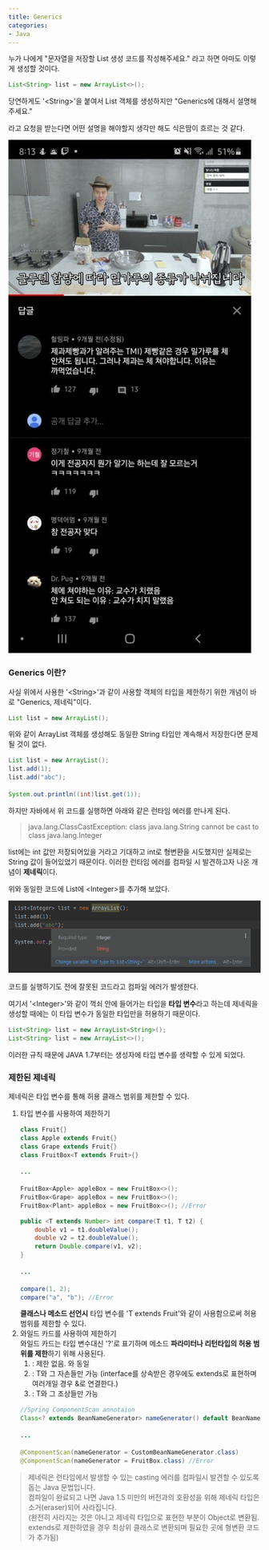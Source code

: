 ```yaml
---
title: Generics  
categories:
- Java
---
```


누가 나에게 "문자열을 저장할 List 생성 코드를 작성해주세요." 라고 하면 아마도 이렇게 생성할 것이다. 

```java
List<String> list = new ArrayList<>();
```

당연하게도 '\<String\>'을 붙여서 List 객체를 생성하지만 "Generics에 대해서 설명해주세요."

라고 요청을 받는다면 어떤 설명을 해야할지 생각만 해도 식은땀이 흐르는 것 같다.


![img.png](/assets/images/img.png)


### Generics 이란?
사실 위에서 사용한 '\<String\>'과 같이 사용할 객체의 타입을 제한하기 위한 개념이 바로 "Generics, 제네릭"이다.

```java
List list = new ArrayList();
```

위와 같이 ArrayList 객체를 생성해도 동일한 String 타입만 계속해서 저장한다면 문제될 것이 없다.


```java
List list = new ArrayList();
list.add(1);
list.add("abc");

System.out.println((int)list.get(1));
```

하지만 자바에서 위 코드를 실행하면 아래와 같은 런타임 에러를 만나게 된다.

> java.lang.ClassCastException: class java.lang.String cannot be cast to class java.lang.Integer

list에는 int 값만 저장되어있을 거라고 기대하고 int로 형변환을 시도했지만 실제로는 String 값이 들어있었기 때문이다.
이러한 런타임 에러를 컴파일 시 발견하고자 나온 개념이 **제네릭**이다.

위와 동일한 코드에 List에 \<Integer\>를 추가해 보았다.

![img_2.png](/assets/images/img_2.png)

코드를 실행하기도 전에 잘못된 코드라고 컴파일 에러가 발생한다.

여기서 '\<Integer\>'와 같이 꺽쇠 안에 들어가는 타입을 **타입 변수**라고 하는데 제네릭을 생성할 때에는 이 타입 변수가 동일한 타입만을 허용하기 때문이다.

```java
List<String> list = new ArrayList<String>();
List<String> list = new ArrayList<>();
```

이러한 규칙 때문에 JAVA 1.7부터는 생성자에 타입 변수를 생략할 수 있게 되었다.

### 제한된 제네릭
제네릭은 타입 변수를 통해 허용 클래스 범위를 제한할 수 있다.
1. 타입 변수를 사용하여 제한하기
    ```java
    class Fruit{}
    class Apple extends Fruit{}
    class Grape extends Fruit{}
    class FruitBox<T extends Fruit>{}
   
    ...
   
    FruitBox<Apple> appleBox = new FruitBox<>();
    FruitBox<Grape> appleBox = new FruitBox<>();
    FruitBox<Plant> appleBox = new FruitBox<>(); //Error
    ```
   ```java
   public <T extends Number> int compare(T t1, T t2) {
       double v1 = t1.doubleValue();
       double v2 = t2.doubleValue();
       return Double.compare(v1, v2);
   }
   
   ...
   
   compare(1, 2);
   compare("a", "b"); //Error
   ```
   **클래스나 메소드 선언시** 타입 변수를 'T extends Fruit'와 같이 사용함으로써 허용 범위를 제한할 수 있다.
2. 와일드 카드를 사용하여 제한하기  
   와일드 카드는 타입 변수대신 '?'로 표기하며 메소드 **파라미터나 리턴타입의 허용 범위를 제한**하기 위해 사용된다.
   1. <?> : 제한 없음. <? extneds Object>와 동일
   2. <? extends T> : T와 그 자손들만 가능 (interface를 상속받은 경우에도 extends로 표현하며 여러개일 경우 &로 연결한다.)
   3. <? super T> : T와 그 조상들만 가능
   
   ```java
   //Spring ComponentScan annotaion 
   Class<? extends BeanNameGenerator> nameGenerator() default BeanNameGenerator.class;
   
   ...
   
   @ComponentScan(nameGenerator = CustomBeanNameGenerator.class)
   @ComponentScan(nameGenerator = FruitBox.class) //Error
   ```

> 제네릭은 런타임에서 발생할 수 있는 casting 에러를 컴파일시 발견할 수 있도록 돕는 Java 문법입니다.   
> 컴파일이 완료되고 나면 Java 1.5 미만의 버전과의 호환성을 위해 제네릭 타입은 소거(eraser)되어 사라집니다.  
> (완전히 사라지는 것은 아니고 제네릭 타입으로 표현한 부분이 Object로 변환됨. extends로 제한하였을 경우 최상위 클래스로 변환되며 필요한 곳에 형변환 코드가 추가됨)